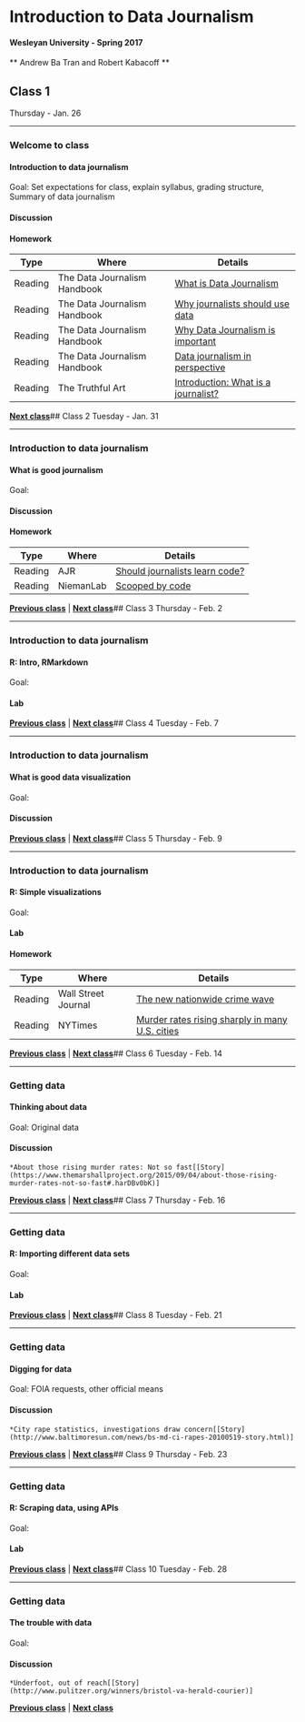 # Introduction to Data Journalism

#### Wesleyan University - Spring 2017

** Andrew Ba Tran and Robert Kabacoff **

## Class 1
Thursday - Jan. 26

----

### Welcome to class

#### Introduction to data journalism

Goal: Set expectations for class, explain syllabus, grading structure, Summary of data journalism
                           
#### Discussion
#### Homework
                        
|Type|Where|Details|
|---|---|---|
|Reading|The Data Journalism Handbook|[What is Data Journalism](http://datajournalismhandbook.org/1.0/en/introduction_0.html)|
|Reading|The Data Journalism Handbook|[Why journalists should use data](http://datajournalismhandbook.org/1.0/en/introduction_1.html)|
|Reading|The Data Journalism Handbook|[Why Data Journalism is important](http://datajournalismhandbook.org/1.0/en/introduction_2.html)|
|Reading|The Data Journalism Handbook|[Data journalism in perspective](http://datajournalismhandbook.org/1.0/en/introduction_4.html)|
|Reading|The Truthful Art|[Introduction: What is a journalist?]()|

**[Next class](class2.html)**## Class 2
Tuesday - Jan. 31

----

### Introduction to data journalism

#### What is good journalism

Goal: 
                           
#### Discussion
#### Homework
                        
|Type|Where|Details|
|---|---|---|
|Reading|AJR|[Should journalists learn code?](http://ajr.org/2014/09/24/should-journalists-learn-code/)|
|Reading|NiemanLab|[Scooped by code](http://www.niemanlab.org/2013/12/scooped-by-code/)|

**[Previous class](class1.html)** | **[Next class](3.html)**## Class 3
Thursday - Feb. 2

----

### Introduction to data journalism

#### R: Intro, RMarkdown

Goal: 
                           
#### Lab


**[Previous class](class2.html)** | **[Next class](4.html)**## Class 4
Tuesday - Feb. 7

----

### Introduction to data journalism

#### What is good data visualization

Goal: 
                           
#### Discussion


**[Previous class](class3.html)** | **[Next class](5.html)**## Class 5
Thursday - Feb. 9

----

### Introduction to data journalism

#### R: Simple visualizations

Goal: 
                           
#### Lab
#### Homework
                        
|Type|Where|Details|
|---|---|---|
|Reading|Wall Street Journal|[The new nationwide crime wave](http://www.wsj.com/articles/the-new-nationwide-crime-wave-1432938425)|
|Reading|NYTimes|[Murder rates rising sharply in many U.S. cities](http://www.nytimes.com/2015/09/01/us/murder-rates-rising-sharply-in-many-us-cities.html?_r=1)|

**[Previous class](class4.html)** | **[Next class](6.html)**## Class 6
Tuesday - Feb. 14

----

### Getting data

#### Thinking about data

Goal: Original data
                           
#### Discussion

    *About those rising murder rates: Not so fast[[Story](https://www.themarshallproject.org/2015/09/04/about-those-rising-murder-rates-not-so-fast#.harDBv0bK)]
                                   

**[Previous class](class5.html)** | **[Next class](7.html)**## Class 7
Thursday - Feb. 16

----

### Getting data

#### R: Importing different data sets

Goal: 
                           
#### Lab


**[Previous class](class6.html)** | **[Next class](8.html)**## Class 8
Tuesday - Feb. 21

----

### Getting data

#### Digging for data

Goal: FOIA requests, other official means
                           
#### Discussion

    *City rape statistics, investigations draw concern[[Story](http://www.baltimoresun.com/news/bs-md-ci-rapes-20100519-story.html)]
                                   

**[Previous class](class7.html)** | **[Next class](9.html)**## Class 9
Thursday - Feb. 23

----

### Getting data

#### R: Scraping data, using APIs

Goal: 
                           
#### Lab


**[Previous class](class8.html)** | **[Next class](10.html)**## Class 10
Tuesday - Feb. 28

----

### Getting data

#### The trouble with data

Goal: 
                           
#### Discussion

    *Underfoot, out of reach[[Story](http://www.pulitzer.org/winners/bristol-va-herald-courier)]
                                   

**[Previous class](class9.html)** | **[Next class](11.html)**
